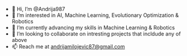 - 👋 Hi, I’m @Andrija987
- 👀 I’m interested in AI, Machine Learning, Evolutionary Optimization & Robotics
- 🌱 I’m currently advancing my skills in Machine Learning & Robotics
- 💞️ I’m looking to collaborate on intresting projects that incldude any of above
- 📫 Reach me at andrijamilojevic87@gmail.com

<!---
Andrija987/Andrija987 is a ✨ special ✨ repository because its `README.md` (this file) appears on your GitHub profile.
You can click the Preview link to take a look at your changes.
--->
